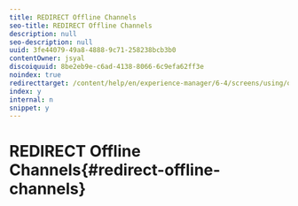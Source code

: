 ```yaml
---
title: REDIRECT Offline Channels
seo-title: REDIRECT Offline Channels
description: null
seo-description: null
uuid: 3fe44079-49a8-4888-9c71-258238bcb3b0
contentOwner: jsyal
discoiquuid: 8be2eb9e-c6ad-4138-8066-6c9efa62ff3e
noindex: true
redirecttarget: /content/help/en/experience-manager/6-4/screens/using/offline-channels
index: y
internal: n
snippet: y
---
```


# REDIRECT Offline Channels{#redirect-offline-channels}

